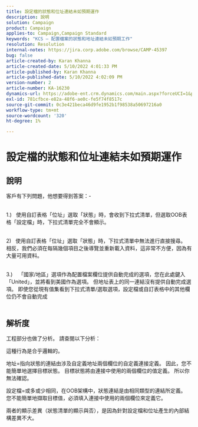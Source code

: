```yaml
---
title: 設定檔的狀態和位址連結未如預期運作
description: 說明
solution: Campaign
product: Campaign
applies-to: Campaign,Campaign Standard
keywords: "KCS — 配置檔案的狀態和地址連結未如預期工作"
resolution: Resolution
internal-notes: https://jira.corp.adobe.com/browse/CAMP-45397
bug: false
article-created-by: Karan Khanna
article-created-date: 5/10/2022 4:01:33 PM
article-published-by: Karan Khanna
article-published-date: 5/10/2022 4:02:09 PM
version-number: 2
article-number: KA-16230
dynamics-url: https://adobe-ent.crm.dynamics.com/main.aspx?forceUCI=1&pagetype=entityrecord&etn=knowledgearticle&id=9e133b72-7ad0-ec11-a7b5-00224809c556
exl-id: 781cfbce-e82a-48f6-ae0c-fe5f74f8517c
source-git-commit: 0c3e421beca46d9fe1952b1f98538a50697216a0
workflow-type: tm+mt
source-wordcount: '320'
ht-degree: 1%

---
```


# 設定檔的狀態和位址連結未如預期運作

## 說明

客戶有下列問題，他想要得到答案：-

<br>1.)   使用自訂表格「位址」選取「狀態」時，會收到下拉式清單，但選取OOB表格「設定檔」時，下拉式清單完全不會顯示。

<br>2)   使用自訂表格「位址」選取「狀態」時，下拉式清單中無法進行直接搜尋。 相反，我們必須在每隔幾個項目之後導覽並重新載入資料，這非常不方便，因為有大量可用資料。

<br>3.)    「國家/地區」選項作為配置檔案欄位提供自動完成的選項，您在此處鍵入「United」，並將看到美國作為選項。 但地址表上的同一連結沒有提供自動完成選項。 即使您從現有值集看到下拉式清單/選取選項，設定檔或自訂表格中的其他欄位仍不會自動完成<br><br>

## 解析度


工程部分也做了分析。 請查閱以下分析：

這種行為是合乎邏輯的。

地址=指向狀態的連結由涉及自定義地址兩個欄位的自定義連接定義。
因此，您不能簡單地選擇目標狀態。
目標狀態將由連接中使用的兩個欄位的值定義。 所以你無法確認。

設定檔=或多或少相同，在OOB架構中，狀態連結是由相同類型的連結所定義。
您不能簡單地擷取目標值，必須填入連接中使用的兩個欄位來定義它。

兩者的顯示差異（狀態清單的顯示與否），是因為針對設定檔和位址產生的內部結構差異不大。
